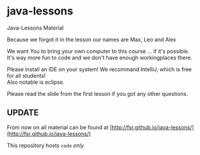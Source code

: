 # java-lessons
Java-Lessons Material

Because we forgot it in the lesson our names are Max, Leo and Alex

We want You to bring your own computer to this course ... if it's possible. It's way more fun to code and we don't have enough workingplaces there.

Please install an IDE on your system! We recommand IntelliJ, which is free for all students!  
Also notable is eclipse.

Please read the slide from the first lesson if you got any other questions.

## UPDATE
From now on all material can be found at [http://fsr.github.io/java-lessons/](http://fsr.github.io/java-lessons/)

This repository hosts `code` _only_